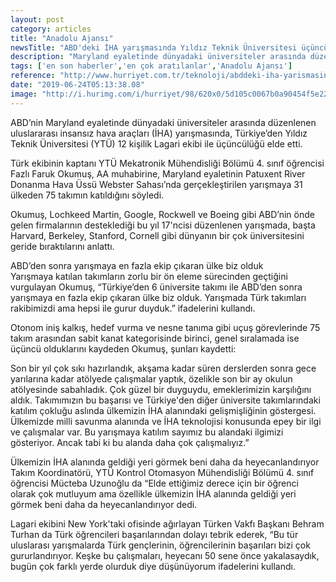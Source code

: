 ```yaml
---
layout: post
category: articles
title: "Anadolu Ajansı"
newsTitle: "ABD'deki İHA yarışmasında Yıldız Teknik Üniversitesi üçüncü oldu"
description: "Maryland eyaletinde dünyadaki üniversiteler arasında düzenlenen insansız hava araçları yarışmasında, Yıldız Teknik Üniversitesi 12 kişilik Lagari ekibi ile üçüncü seçildi."
tags: ['en son haberler','en çok aratılanlar','Anadolu Ajansı']
reference: "http://www.hurriyet.com.tr/teknoloji/abddeki-iha-yarismasinda-yildiz-teknik-universitesi-ucuncu-oldu-41253154"
date: "2019-06-24T05:13:38.08"
image: "http://i.hurimg.com/i/hurriyet/98/620x0/5d105c0067b0a90454f5e22b.jpg"
---
```


<p>ABD&rsquo;nin Maryland eyaletinde d&uuml;nyadaki &uuml;niversiteler arasında d&uuml;zenlenen uluslararası insansız hava ara&ccedil;ları (İHA) yarışmasında, T&uuml;rkiye&rsquo;den Yıldız Teknik &Uuml;niversitesi (YT&Uuml;) 12 kişilik Lagari ekibi ile &uuml;&ccedil;&uuml;nc&uuml;l&uuml;ğ&uuml; elde etti.</p>
<p>T&uuml;rk ekibinin kaptanı YT&Uuml; Mekatronik M&uuml;hendisliği B&ouml;l&uuml;m&uuml; 4. sınıf &ouml;ğrencisi Fazlı Faruk Okumuş, AA muhabirine, Maryland eyaletinin Patuxent River Donanma Hava &Uuml;ss&uuml; Webster Sahası&rsquo;nda ger&ccedil;ekleştirilen yarışmaya 31 &uuml;lkeden 75 takımın katıldığını s&ouml;yledi.</p>
<p>Okumuş, Lochkeed Martin, Google, Rockwell ve Boeing gibi ABD&rsquo;nin &ouml;nde gelen firmalarının desteklediği bu yıl 17'ncisi d&uuml;zenlenen yarışmada, başta Harvard, Berkeley, Stanford, Cornell gibi d&uuml;nyanın bir &ccedil;ok &uuml;niversitesini geride bıraktılarını anlattı.</p>
<p>ABD&rsquo;den sonra yarışmaya en fazla ekip &ccedil;ıkaran &uuml;lke biz olduk<br>Yarışmaya katılan takımların zorlu bir &ouml;n eleme s&uuml;recinden ge&ccedil;tiğini vurgulayan Okumuş, &ldquo;T&uuml;rkiye&rsquo;den 6 &uuml;niversite takımı ile ABD&rsquo;den sonra yarışmaya en fazla ekip &ccedil;ıkaran &uuml;lke biz olduk. Yarışmada T&uuml;rk takımları rakibimizdi ama hepsi ile gurur duyduk.&rdquo; ifadelerini kullandı.</p>
<p>Otonom iniş kalkış, hedef vurma ve nesne tanıma gibi u&ccedil;uş g&ouml;revlerinde 75 takım arasından sabit kanat kategorisinde birinci, genel sıralamada ise &uuml;&ccedil;&uuml;nc&uuml; olduklarını kaydeden Okumuş, şunları kaydetti:</p>
<p>Son bir yıl &ccedil;ok sıkı hazırlandık, akşama kadar s&uuml;ren derslerden sonra gece yarılarına kadar at&ouml;lyede &ccedil;alışmalar yaptık, &ouml;zelikle son bir ay okulun at&ouml;lyesinde sabahladık. &Ccedil;ok g&uuml;zel bir duyguydu, emeklerimizin karşılığını aldık. Takımımızın bu başarısı ve T&uuml;rkiye'den diğer &uuml;niversite takımlarındaki katılım &ccedil;okluğu aslında &uuml;lkemizin İHA alanındaki gelişmişliğinin g&ouml;stergesi. &Uuml;lkemizde milli savunma alanında ve İHA teknolojisi konusunda epey bir ilgi ve &ccedil;alışmalar var. Bu yarışmaya katılım sayımız bu alandaki ilgimizi g&ouml;steriyor. Ancak tabi ki bu alanda daha &ccedil;ok &ccedil;alışmalıyız.&rdquo;</p>
<p>&Uuml;lkemizin İHA alanında geldiği yeri g&ouml;rmek beni daha da heyecanlandırıyor<br>Takım Koordinat&ouml;r&uuml;, YT&Uuml; Kontrol Otomasyon M&uuml;hendisliği B&ouml;l&uuml;m&uuml; 4. sınıf &ouml;ğrencisi M&uuml;cteba Uzunoğlu da &ldquo;Elde ettiğimiz derece i&ccedil;in bir &ouml;ğrenci olarak &ccedil;ok mutluyum ama &ouml;zellikle &uuml;lkemizin İHA alanında geldiği yeri g&ouml;rmek beni daha da heyecanlandırıyor dedi.</p>
<p>Lagari ekibini New York'taki ofisinde ağırlayan T&uuml;rken Vakfı Başkanı Behram Turhan da T&uuml;rk &ouml;ğrencileri başarılarından dolayı tebrik ederek, &ldquo;Bu t&uuml;r uluslarası yarışmalarda T&uuml;rk gen&ccedil;lerinin, &ouml;ğrencilerinin başarıları bizi &ccedil;ok gururlandırıyor. Keşke bu &ccedil;alışmaları, heyecanı 50 sene &ouml;nce yakalasaydık, bug&uuml;n &ccedil;ok farklı yerde olurduk diye d&uuml;ş&uuml;n&uuml;yorum ifadelerini kullandı.</p>